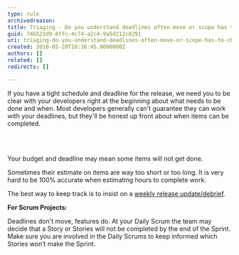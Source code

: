 ```yaml
---
type: rule
archivedreason: 
title: Triaging - Do you understand deadlines often move or scope has to change?
guid: 74b521d9-8ffc-4c74-a2c4-9a5d212c8291
uri: triaging-do-you-understand-deadlines-often-move-or-scope-has-to-change
created: 2010-05-20T10:36:45.0000000Z
authors: []
related: []
redirects: []

---
```



If you have a tight schedule and deadline for the release, we need you to be clear with your developers right at the beginning about what needs to be done and when. Most developers generally can't guarantee they can work with your deadlines, but they'll be honest up front about when items can be completed. 

<br><excerpt class='endintro'></excerpt><br>

  <p>Your budget and deadline may mean some items will not get done.</p>
<p>Sometimes their estimate on items are way too short or too long. It is very hard to be 100% accurate when estimating hours to complete work. </p>
<p>The best way to keep track is to insist on a <a href="/Management/RulesToSuccessfulProjects/Pages/ReleaseDebrief.aspx">weekly release update/debrief</a>.</p>
<p><strong>For Scrum Projects&#58;</strong></p>
<p>Deadlines don't move, features do. At your Daily Scrum the team may decide that a Story or Stories will not be completed by the end of the Sprint. Make sure you are involved in the Daily Scrums to keep informed which Stories won’t make the Sprint.</p>



